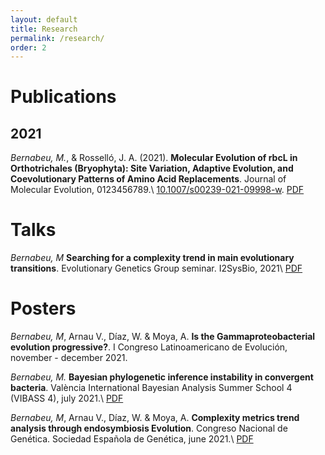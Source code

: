 ```yaml
---
layout: default
title: Research
permalink: /research/
order: 2
---
```


# Publications
## 2021
*Bernabeu, M.*, & Rosselló, J. A. (2021).
**Molecular Evolution of rbcL in Orthotrichales (Bryophyta): Site Variation,
Adaptive Evolution, and Coevolutionary Patterns of Amino Acid Replacements**.
Journal of Molecular Evolution, 0123456789.\\
[10.1007/s00239-021-09998-w](https://doi.org/10.1007/s00239-021-09998-w).
[PDF](https://drive.google.com/uc?export=download&id=14k4oapOk2zy-sgbLCYYCnVh3_LQIom4l)

# Talks
*Bernabeu, M*
**Searching for a complexity trend in main evolutionary transitions**.
Evolutionary Genetics Group seminar. I2SysBio, 2021\\
[PDF](https://drive.google.com/uc?export=download&id=1km6N-kC1cWyGfvwRZdLmf-DibwORyVLz)

# Posters
*Bernabeu, M*, Arnau V., Díaz, W. & Moya, A.
**Is the Gammaproteobacterial evolution progressive?**.
I Congreso Latinoamericano de Evolución, november - december 2021.

*Bernabeu, M.*
**Bayesian phylogenetic inference instability in convergent bacteria**.
València International Bayesian Analysis Summer School 4 (VIBASS 4), july 2021.\\
[PDF](https://drive.google.com/uc?export=download&id=1XnjuGvYoo0RBy7yY5PsSos7Z6bfC3Lg0)

*Bernabeu, M*, Arnau V., Díaz, W. & Moya, A.
**Complexity metrics trend analysis through endosymbiosis Evolution**.
Congreso Nacional de Genética. Sociedad Española de Genética, june 2021.\\
[PDF](https://drive.google.com/uc?export=download&id=1MqWeN2yESrb3NpWib806DHq0u6dZnsLA)
